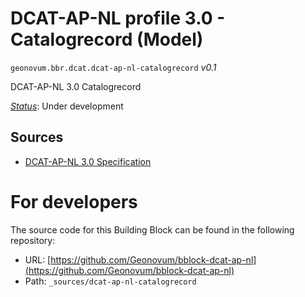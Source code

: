 
# DCAT-AP-NL profile 3.0 - Catalogrecord (Model)

`geonovum.bbr.dcat.dcat-ap-nl-catalogrecord` *v0.1*

DCAT-AP-NL 3.0 Catalogrecord

[*Status*](http://www.opengis.net/def/status): Under development

## Sources

* [DCAT-AP-NL 3.0 Specification](https://docs.geostandaarden.nl/dcat/dcat-ap-nl30/)

# For developers

The source code for this Building Block can be found in the following repository:

* URL: [https://github.com/Geonovum/bblock-dcat-ap-nl](https://github.com/Geonovum/bblock-dcat-ap-nl)
* Path: `_sources/dcat-ap-nl-catalogrecord`

